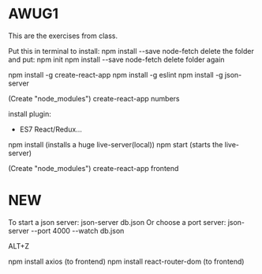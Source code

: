 # AWUG1
This are the exercises from class.

Put this in terminal to install:
    npm install --save node-fetch
delete the folder and put:
    npm init
    npm install --save node-fetch
delete folder again

npm install -g create-react-app
npm install -g eslint
npm install -g json-server

(Create "node_modules")
create-react-app numbers

install plugin:
- ES7 React/Redux...
 
npm install (installs a huge live-server(local))
npm start (starts the live-server)

(Create "node_modules")
create-react-app frontend 

# NEW

To start a json server:
json-server db.json 
Or choose a port server:
json-server --port 4000 --watch db.json 

ALT+Z 

npm install axios (to frontend)
npm install react-router-dom (to frontend)